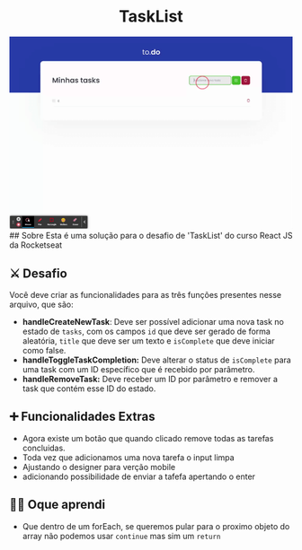 <h1 align="center">TaskList</h1>
<img src="github/to.do.gif">
## Sobre 
Esta é uma solução para o desafio de  'TaskList' do curso React JS da Rocketseat 

## ⚔ Desafio 

Você deve criar as funcionalidades para as três funções presentes nesse arquivo, que são:

- **handleCreateNewTask**: Deve ser possível adicionar uma nova task no estado de `tasks`, com os campos `id` que deve ser gerado de forma aleatória, `title` que deve ser um texto e `isComplete` que deve iniciar como false.
- **handleToggleTaskCompletion:** Deve alterar o status de `isComplete` para uma task com um ID específico que é recebido por parâmetro.
- **handleRemoveTask:** Deve receber um ID por parâmetro e remover a task que contém esse ID do estado.

## ➕ Funcionalidades Extras 

- Agora existe um botão que quando clicado remove todas as tarefas concluidas.
- Toda vez que adicionamos uma nova tarefa o input limpa 
- Ajustando o designer para verção mobile
- adicionando possibilidade de enviar a tafefa apertando o enter

## 👨‍🎓  Oque aprendi 
- Que dentro de um forEach, se queremos pular para o proximo objeto do array não podemos usar `continue` mas sim um `return` 